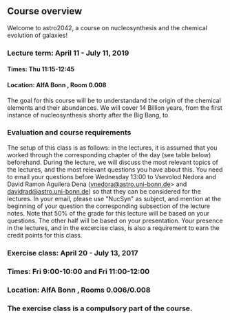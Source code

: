## Course overview 



Welcome to astro2042, a course on nucleosynthesis and the chemical evolution of galaxies! 


### Lecture term: April 11 - July 11, 2019

#### Times: Thu 11:15-12:45 
#### Location: AIfA Bonn , Room 0.008 

The goal for this course will be to understandand the origin of the chemical elements and their abundances. 
We will cover 14 Billion years, from the first instance of nucleosynthesis shorty after the Big Bang, to 



### Evaluation and course requirements 




The setup of this class is as follows: in the lectures, it is assumed that you worked through the corresponding chapter of the day (see table below) beforehand. During the lecture, we will discuss the most relevant topics of the lectures, and the most relevant questions you have about this. You need to email your questions before Wednesday 13:00 to Vsevolod Nedora and David Ramon Aguilera Dena (vnedora@astro.uni-bonn.de> and davidrad@astro.uni-bonn.de) so that they can be considered for the lectures. In your email, please use "NucSyn" as subject, and mention at the beginning of your question the corresponding subsection of the lecture notes. Note that 50% of the grade for this lecture will be based on your questions. The other half will be based on your presentation. Your presence in the lectures, and in the excercise class, is also a requirement to earn the credit points for this class. 







### Exercise class: April 20 - July 13, 2017

### Times: Fri 9:00-10:00 and Fri 11:00-12:00 
### Location: AIfA Bonn , Rooms 0.006/0.008 
### The exercise class is a compulsory part of the course. 
